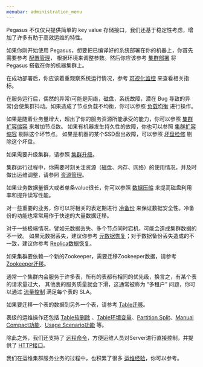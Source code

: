 ```yaml
---
menubar: administration_menu
---
```


Pegasus 不仅仅只提供简单的 key value 存储接口，我们还基于稳定性考虑，增加了许多有助于高效运维的特性。

如果你刚开始使用 Pegasus，想要把已编译好的系统部署在你的机器上，你首先需要参考 [配置管理](config)，
根据环境来调整参数。然后你应该参考 [集群部署](deployment) 将 Pegasus 搭载在你的机器集群上。

在成功部署后，你应该着重观察系统运行情况，参考 [可视化监控](monitoring) 来查看相关指标。

在服务运行后，偶然的异常(可能是网络，磁盘，系统故障，潜在 Bug 导致的异常)会使集群抖动。如果造成了节点负载不均衡，你可以参照 [负载均衡](rebalance) 进行操作。

如果是随着业务量增大，超出了你的服务资源所能承受的能力，你可以参照 [集群扩容缩容](membership-change) 来增加节点数。
如果有机器发生持久性的故障，你也可以参照 [集群扩容缩容](membership-change) 剔除这个坏节点。
如果是机器的某个SSD盘出故障，可以参照 [坏盘检修](bad-disk) 剔除这个坏盘。

如果需要升级集群，请参照 [集群升级](rolling-update)。

集群运行过程中，你需要时刻关注资源（磁盘、内存、网络）的使用情况，并及时做出运维调整，请参照 [资源管理](resource-management)。

如果业务数据量很大或者单条value很长，你可以参照 [数据压缩](compression) 来提高磁盘利用率和提升读写性能。

对一些重要的业务，你可以将相关的表定期进行 [冷备份](cold-backup) 来保证数据安全性。冷备份的功能也常常用作于快速的大量数据迁移。

对于一些极端情况，譬如元数据丢失、多个节点同时宕机，可能会造成集群数据的不一致。
如果元数据丢失，建议你参考 [元数据恢复](meta-recovery)；对于数据备份丢失造成的不一致，建议你参考 [Replica数据恢复](replica-recovery)。

如果集群要依赖一个新的Zookeeper，需要迁移Zookeeper数据，请参考 [Zookeeper迁移](zk-migration)。

通常一个集群内会服务于许多表，所有的表都有相同的优先级，换言之，有某个表的请求量过大，
其他表的服务质量就会下滑，这通常被称为 “多租户” 问题，你可以通过 [流量控制](throttling) 满足每个表的 SLA。

如果要迁移一个表的数据到另外一个表，请参考 [Table迁移](table-migration)。

表级的运维操作还包括 [Table软删除](table-soft-delete) 、[Table环境变量](table-env)、[Partition Split](partition-split)、[Manual Compact功能](manual-compact)、[Usage Scenario功能](usage-scenario) 等。

除此之外，我们还支持了 [远程命令](remote-commands)，方便运维人员对Server进行直接控制，并提供了 [HTTP接口](http)。

我们在运维集群服务业务的过程中，也积累了很多 [运维经验](experiences)，你可以参考。
